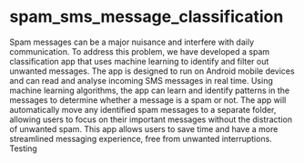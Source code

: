 # spam_sms_message_classification
Spam messages can be a major nuisance and interfere with daily communication. To address this problem, we have developed a spam classification app that uses machine learning to identify and filter out unwanted messages. The app is designed to run on Android mobile devices and can read and analyse incoming SMS messages in real time. Using machine learning algorithms, the app can learn and identify patterns in the messages to determine whether a message is a spam or not. The app will automatically move any identified spam messages to a separate folder, allowing users to focus on their important messages without the distraction of unwanted spam. This app allows users to save time and have a more streamlined messaging experience, free from unwanted interruptions.
Testing
